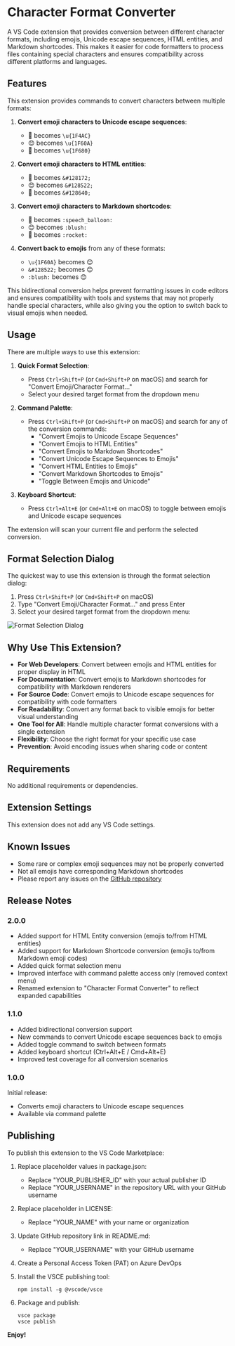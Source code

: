 # Character Format Converter

A VS Code extension that provides conversion between different character formats, including emojis, Unicode escape sequences, HTML entities, and Markdown shortcodes. This makes it easier for code formatters to process files containing special characters and ensures compatibility across different platforms and languages.

## Features

This extension provides commands to convert characters between multiple formats:

1. **Convert emoji characters to Unicode escape sequences**:

   - 💬 becomes `\u{1F4AC}`
   - 😊 becomes `\u{1F60A}`
   - 🚀 becomes `\u{1F680}`

2. **Convert emoji characters to HTML entities**:

   - 💬 becomes `&#128172;`
   - 😊 becomes `&#128522;`
   - 🚀 becomes `&#128640;`

3. **Convert emoji characters to Markdown shortcodes**:

   - 💬 becomes `:speech_balloon:`
   - 😊 becomes `:blush:`
   - 🚀 becomes `:rocket:`

4. **Convert back to emojis** from any of these formats:
   - `\u{1F60A}` becomes 😊
   - `&#128522;` becomes 😊
   - `:blush:` becomes 😊

This bidirectional conversion helps prevent formatting issues in code editors and ensures compatibility with tools and systems that may not properly handle special characters, while also giving you the option to switch back to visual emojis when needed.

## Usage

There are multiple ways to use this extension:

1. **Quick Format Selection**:

   - Press `Ctrl+Shift+P` (or `Cmd+Shift+P` on macOS) and search for "Convert Emoji/Character Format..."
   - Select your desired target format from the dropdown menu

2. **Command Palette**:

   - Press `Ctrl+Shift+P` (or `Cmd+Shift+P` on macOS) and search for any of the conversion commands:
     - "Convert Emojis to Unicode Escape Sequences"
     - "Convert Emojis to HTML Entities"
     - "Convert Emojis to Markdown Shortcodes"
     - "Convert Unicode Escape Sequences to Emojis"
     - "Convert HTML Entities to Emojis"
     - "Convert Markdown Shortcodes to Emojis"
     - "Toggle Between Emojis and Unicode"

3. **Keyboard Shortcut**:
   - Press `Ctrl+Alt+E` (or `Cmd+Alt+E` on macOS) to toggle between emojis and Unicode escape sequences

The extension will scan your current file and perform the selected conversion.

## Format Selection Dialog

The quickest way to use this extension is through the format selection dialog:

1. Press `Ctrl+Shift+P` (or `Cmd+Shift+P` on macOS)
2. Type "Convert Emoji/Character Format..." and press Enter
3. Select your desired target format from the dropdown menu:

![Format Selection Dialog](https://raw.githubusercontent.com/YOUR_USERNAME/character-format-converter/main/images/format-dialog.png)

## Why Use This Extension?

- **For Web Developers**: Convert between emojis and HTML entities for proper display in HTML
- **For Documentation**: Convert emojis to Markdown shortcodes for compatibility with Markdown renderers
- **For Source Code**: Convert emojis to Unicode escape sequences for compatibility with code formatters
- **For Readability**: Convert any format back to visible emojis for better visual understanding
- **One Tool for All**: Handle multiple character format conversions with a single extension
- **Flexibility**: Choose the right format for your specific use case
- **Prevention**: Avoid encoding issues when sharing code or content

## Requirements

No additional requirements or dependencies.

## Extension Settings

This extension does not add any VS Code settings.

## Known Issues

- Some rare or complex emoji sequences may not be properly converted
- Not all emojis have corresponding Markdown shortcodes
- Please report any issues on the [GitHub repository](https://github.com/YOUR_USERNAME/character-format-converter)

## Release Notes

### 2.0.0

- Added support for HTML Entity conversion (emojis to/from HTML entities)
- Added support for Markdown Shortcode conversion (emojis to/from Markdown emoji codes)
- Added quick format selection menu
- Improved interface with command palette access only (removed context menu)
- Renamed extension to "Character Format Converter" to reflect expanded capabilities

### 1.1.0

- Added bidirectional conversion support
- New commands to convert Unicode escape sequences back to emojis
- Added toggle command to switch between formats
- Added keyboard shortcut (Ctrl+Alt+E / Cmd+Alt+E)
- Improved test coverage for all conversion scenarios

### 1.0.0

Initial release:

- Converts emoji characters to Unicode escape sequences
- Available via command palette

## Publishing

To publish this extension to the VS Code Marketplace:

1. Replace placeholder values in package.json:

   - Replace "YOUR_PUBLISHER_ID" with your actual publisher ID
   - Replace "YOUR_USERNAME" in the repository URL with your GitHub username

2. Replace placeholder in LICENSE:

   - Replace "YOUR_NAME" with your name or organization

3. Update GitHub repository link in README.md:

   - Replace "YOUR_USERNAME" with your GitHub username

4. Create a Personal Access Token (PAT) on Azure DevOps

5. Install the VSCE publishing tool:

   ```
   npm install -g @vscode/vsce
   ```

6. Package and publish:
   ```
   vsce package
   vsce publish
   ```

**Enjoy!**
